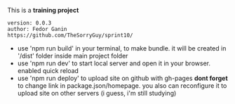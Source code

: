 This is a **training project**
```
version: 0.0.3
author: Fedor Ganin 
https://github.com/TheSorryGuy/sprint10/
```
- use 'npm run build' in your terminal, to make bundle. it will be created in '/dist' folder inside main project folder
- use 'npm run dev' to start local server and open it in your browser. enabled quick reload
- use 'npm run deploy' to upload site on github with gh-pages **dont forget** to change link in package.json/homepage. you also can reconfigure it to upload site on other servers (i guess, i'm still studying)